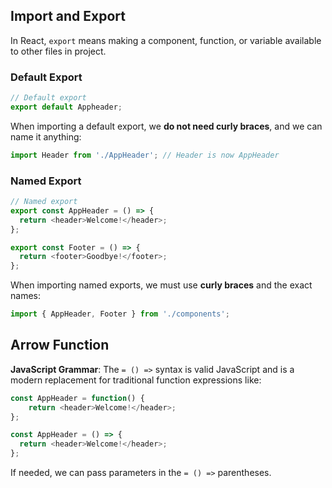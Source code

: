 ## Import and Export
In React, `export` means making a component, function, or variable available to other files in project.
### Default Export
```javascript
// Default export
export default Appheader;
```
When importing a default export, we **do not need curly braces**, and we can name it anything:
```javascript
import Header from './AppHeader'; // Header is now AppHeader
```
### Named Export
```javascript
// Named export
export const AppHeader = () => {
  return <header>Welcome!</header>;
};

export const Footer = () => {
  return <footer>Goodbye!</footer>;
};
```
When importing named exports, we must use **curly braces** and the exact names:
```javascript
import { AppHeader, Footer } from './components';
```
## Arrow Function
**JavaScript Grammar**: The `= () =>` syntax is valid JavaScript and is a modern replacement for traditional function expressions like:
```javascript
const AppHeader = function() {
    return <header>Welcome!</header>;
};
```

```javascript
const AppHeader = () => {
  return <header>Welcome!</header>;
};
```
If needed, we can pass parameters in the `= () =>` parentheses.
## 